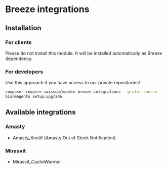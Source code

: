 # Breeze integrations

## Installation

### For clients

Please do not install this module. It will be installed automatically as Breeze dependency.

### For developers

Use this approach if you have access to our private repositories!

```bash
composer require swissup/module-breeze-integrations --prefer-source
bin/magento setup:upgrade
```

## Available integrations

### Amasty

- Amasty_Xnotif (Amasty Out of Stock Notification)

### Mirasvit

- Mirasvit_CacheWarmer
